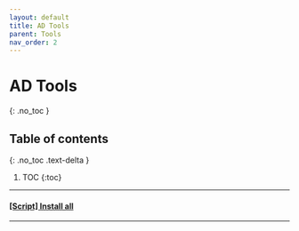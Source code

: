 ```yaml
---
layout: default
title: AD Tools
parent: Tools
nav_order: 2
---
```


# AD Tools
{: .no_toc }

## Table of contents
{: .no_toc .text-delta }

1. TOC
{:toc}

---

#### [\[Script\] Install all](https://github.com/caioMichele/JAM_Session/blob/master/docs/Scripts/Installers/Install-Internal-Tools.sh)

---

####
